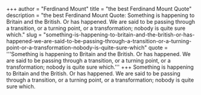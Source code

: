 +++
author = "Ferdinand Mount"
title = "the best Ferdinand Mount Quote"
description = "the best Ferdinand Mount Quote: Something is happening to Britain and the British. Or has happened. We are said to be passing through a transition, or a turning point, or a transformation; nobody is quite sure which."
slug = "something-is-happening-to-britain-and-the-british-or-has-happened-we-are-said-to-be-passing-through-a-transition-or-a-turning-point-or-a-transformation-nobody-is-quite-sure-which"
quote = '''Something is happening to Britain and the British. Or has happened. We are said to be passing through a transition, or a turning point, or a transformation; nobody is quite sure which.'''
+++
Something is happening to Britain and the British. Or has happened. We are said to be passing through a transition, or a turning point, or a transformation; nobody is quite sure which.
